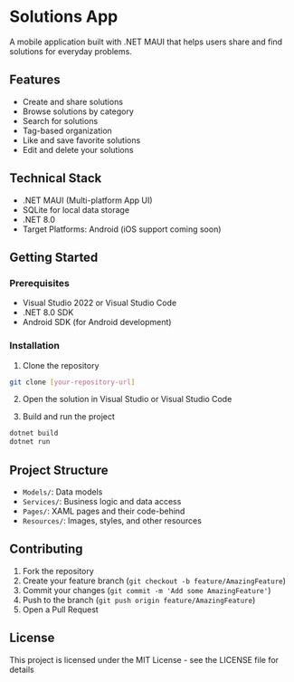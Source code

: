 # Solutions App

A mobile application built with .NET MAUI that helps users share and find solutions for everyday problems.

## Features

- Create and share solutions
- Browse solutions by category
- Search for solutions
- Tag-based organization
- Like and save favorite solutions
- Edit and delete your solutions

## Technical Stack

- .NET MAUI (Multi-platform App UI)
- SQLite for local data storage
- .NET 8.0
- Target Platforms: Android (iOS support coming soon)

## Getting Started

### Prerequisites

- Visual Studio 2022 or Visual Studio Code
- .NET 8.0 SDK
- Android SDK (for Android development)

### Installation

1. Clone the repository
```bash
git clone [your-repository-url]
```

2. Open the solution in Visual Studio or Visual Studio Code

3. Build and run the project
```bash
dotnet build
dotnet run
```

## Project Structure

- `Models/`: Data models
- `Services/`: Business logic and data access
- `Pages/`: XAML pages and their code-behind
- `Resources/`: Images, styles, and other resources

## Contributing

1. Fork the repository
2. Create your feature branch (`git checkout -b feature/AmazingFeature`)
3. Commit your changes (`git commit -m 'Add some AmazingFeature'`)
4. Push to the branch (`git push origin feature/AmazingFeature`)
5. Open a Pull Request

## License

This project is licensed under the MIT License - see the LICENSE file for details
